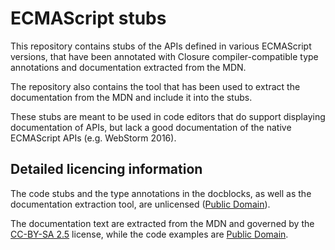 # ECMAScript stubs

This repository contains stubs of the APIs defined in various ECMAScript
versions, that have been annotated with Closure compiler-compatible type
annotations and documentation extracted from the MDN.

The repository also contains the tool that has been used to extract the
documentation from the MDN and include it into the stubs.

These stubs are meant to be used in code editors that do support displaying
documentation of APIs, but lack a good documentation of the native ECMAScript
APIs (e.g. WebStorm 2016).

## Detailed licencing information

The code stubs and the type annotations in the docblocks, as well as the
documentation extraction tool, are unlicensed
([Public Domain](http://unlicense.org/)).

The documentation text are extracted from the MDN and governed by the
[CC-BY-SA 2.5](https://creativecommons.org/licenses/by-sa/2.5/) license, while
the code examples are
[Public Domain](https://creativecommons.org/publicdomain/zero/1.0/).
